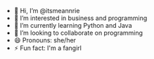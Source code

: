 - 👋 Hi, I’m @itsmeannrie
- 👀 I’m interested in business and programming 
- 🌱 I’m currently learning Python and Java
- 💞️ I’m looking to collaborate on programming 
- 😄 Pronouns: she/her
- ⚡ Fun fact: I'm a fangirl

<!---
itsmeannrie/itsmeannrie is a ✨ special ✨ repository because its `README.md` (this file) appears on your GitHub profile.
You can click the Preview link to take a look at your changes.
--->
